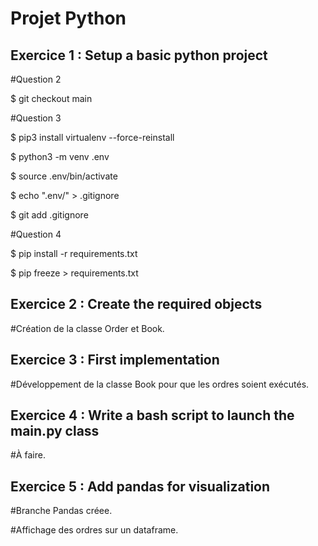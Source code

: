 # Projet Python


## Exercice 1 : Setup a basic python project

#Question 2 

$ git checkout main

#Question 3 

$ pip3 install virtualenv --force-reinstall

$ python3 -m venv .env

$ source .env/bin/activate

$ echo ".env/" > .gitignore

$ git add .gitignore

#Question 4 

$ pip install -r requirements.txt

$ pip freeze > requirements.txt



## Exercice 2 : Create the required objects

#Création de la classe Order et Book. 


## Exercice 3 : First implementation 

#Développement de la classe Book pour que les ordres soient exécutés.  

## Exercice 4 : Write a bash script to launch the main.py class 

#À faire. 

## Exercice 5 : Add pandas for visualization

#Branche Pandas créee. 

#Affichage des ordres sur un dataframe. 


